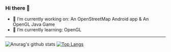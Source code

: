 ### Hi there 👋


- 🔭 I’m currently working on: An OpenStreetMap Android app & An OpenGL Java Game
- 🌱 I’m currently learning: OpenGL

---
![Anurag's github stats](https://github-readme-stats.vercel.app/api?username=CodingWithMenno)     [![Top Langs](https://github-readme-stats.vercel.app/api/top-langs/?username=CodingWithMenno&layout=compact)](https://github.com/anuraghazra/github-readme-stats)
